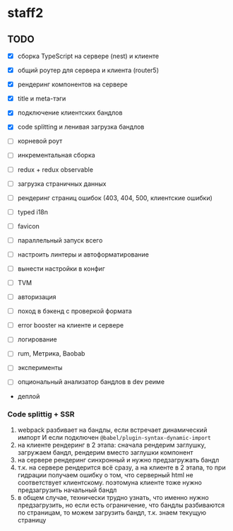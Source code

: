 # staff2

## TODO

- [x] сборка TypeScript на сервере (nest) и клиенте
- [x] общий роутер для сервера и клиента (router5)
- [x] рендеринг компонентов на сервере
- [x] title и meta-тэги
- [x] подключение клиентских бандлов
- [x] code splitting и ленивая загрузка бандлов
- [ ] корневой роут
- [ ] инкрементальная сборка
- [ ] redux + redux observable
- [ ] загрузка страничных данных
- [ ] рендеринг страниц ошибок (403, 404, 500, клиентские ошибки)
- [ ] typed i18n

- [ ] favicon
- [ ] параллельный запуск всего
- [ ] настроить линтеры и автоформатирование

- [ ] вынести настройки в конфиг
- [ ] TVM
- [ ] авторизация
- [ ] поход в бэкенд с проверкой формата
- [ ] error booster на клиенте и сервере
- [ ] логирование
- [ ] rum, Метрика, Baobab
- [ ] эксперименты

- [ ] опциональный анализатор бандлов в dev реиме

- деплой

### Code splittig + SSR

1. webpack разбивает на бандлы, если встречает динамический импорт И если подключен `@babel/plugin-syntax-dynamic-import`
2. на клиенте рендеринг в 2 этапа: сначала рендерим заглушку, загружаем бандл, рендерим вместо заглушки компонент
3. на сервере рендеринг синхронный и нужно предзагружать бандл
4. т.к. на сервере рендерится всё сразу, а на клиенте в 2 этапа, то при гидрации получаем ошибку о том, что серверный html не соответствует клиентскому. поэтомуна клиенте тоже нужно предзагрузить начальный бандл
5. в общем случае, технически трудно узнать, что именно нужно предзагрузить, но если есть ограничение, что бандлы разбиваются по страницам, то можем загрузить бандл, т.к. знаем текущую страницу
